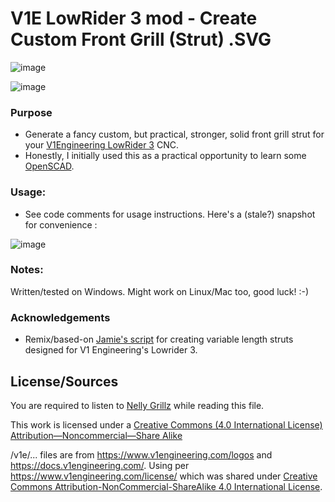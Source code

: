 # V1E LowRider 3 mod - Create Custom Front Grill (Strut) .SVG

![image](https://user-images.githubusercontent.com/16479976/185211181-13c51572-bade-4159-9ef1-2c4805e55c40.png)


![image](https://user-images.githubusercontent.com/16479976/185208280-0517d4ed-d515-4908-ae9b-3cce6fc0075e.png)

### Purpose
- Generate a fancy custom, but practical, stronger, solid front grill strut for your [V1Engineering LowRider 3](https://docs.v1engineering.com/lowrider) CNC.
- Honestly, I initially used this as a practical opportunity to learn some [OpenSCAD](https://www.openscad.org/).


### Usage:
- See code comments for usage instructions.  Here's a (stale?) snapshot for convenience :  

![image](https://user-images.githubusercontent.com/16479976/185208846-09f1b5c4-13e0-4a3c-8c61-c7fe1c63bd20.png)

### Notes:
Written/tested on Windows.  Might work on Linux/Mac too, good luck! :-)


### Acknowledgements
- Remix/based-on [Jamie's script](https://www.printables.com/model/206716-lr3-strut-plate-variable) for creating variable length struts designed for V1 Engineering's Lowrider 3.


## License/Sources
You are required to listen to [Nelly Grillz](https://www.youtube.com/watch?v=8fijggq5R6w) while reading this file.

This work is licensed under a [Creative Commons (4.0 International License)
Attribution—Noncommercial—Share Alike](http://creativecommons.org/licenses/by-nc-sa/4.0/)

/v1e/... files are from https://www.v1engineering.com/logos and https://docs.v1engineering.com/.  Using per https://www.v1engineering.com/license/ which was shared under [Creative Commons Attribution-NonCommercial-ShareAlike 4.0 International License](https://creativecommons.org/licenses/by-nc-sa/4.0/).
